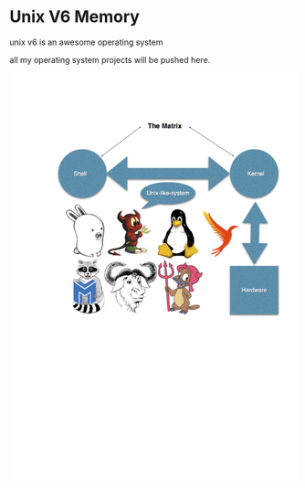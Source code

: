 # Unix V6 Memory #

unix v6 is an awesome operating system

all my operating system projects will be pushed here.

![UnixV6](https://raw.githubusercontent.com/alexchenfeng/UNIXV6/master/doc/unixv6_page_v0.1.png)
